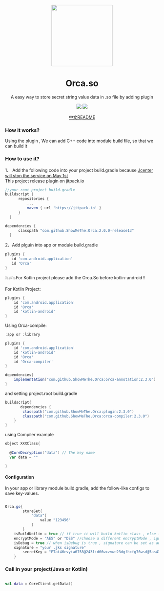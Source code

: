   
   
   
   
   <p align="center"><a href="https://github.com/ShowMeThe/Orca" target="_blank"><img width="200"src="https://github.com/ShowMeThe/Orca/blob/master/logo_cover.png"></a></p>
   <h1 align="center">Orca.so</h1>
   <p align="center">A easy way to store secret string value data in .so file by adding plugin</p>
   
   <p align="center">
   <a href="https://github.com/ShowMeThe/Orca"><img src = "https://img.shields.io/badge/Project-Orca.So-orange"></a>
   <img src = "https://img.shields.io/badge/Verion-2.0.0%2B-blue"></a>
   </p>
   
   
   <p align = "center">
     <a href="https://github.com/ShowMeThe/Orca/blob/master/README-ZH.md">中文README</a>
   </p>
   
   ### How it works?
   
   Using the plugin , We can add C++ code into module build file, so that we can build it
   
   
  ### How to use it?
  
 1、 Add the following code into your project build.gradle
 because <a href = "https://jfrog.com/blog/into-the-sunset-bintray-jcenter-gocenter-and-chartcenter/">Jcenter will stop the service on May 1st</a></br>
 This project release plugin on <a href="jitpack.io">jitpack.io</a>
  ```gradle
  //your root project build.gradle
  buildscript {
		repositories {
			...
			maven { url 'https://jitpack.io' }
		}
	}
 
  dependencies {
        classpath "com.github.ShowMeThe:Orca:2.0.0-release13"
    }
  
  ```
 2、Add plguin into app or module build.gradle
 ```gradle
 plugins {
    id 'com.android.application'
    id 'Orca'
}
 
 ```
:boom::boom::boom:For Kotlin project please add the Orca.So before kotlin-android :exclamation:

For Kotlin Project:

```gradle
plugins {
    id 'com.android.application'
    id 'Orca'
    id 'kotlin-android'
}

```

Using Orca-compile:
```gradle
:app or :library

plugins {
    id 'com.android.application'
    id 'kotlin-android'
    id 'Orca'
    id 'Orca-compiler'
}

dependencies{
    implementation("com.github.ShowMeThe.Orca:orca-annotation:2.3.0")
}
```

and setting project.root build.gradle
```gradle
buildscript{
       dependencies {
        classpath("com.github.ShowMeThe.Orca:plugin:2.3.0")
        classpath("com.github.ShowMeThe.Orca:orca-compiler:2.3.0")
    }
}

```
using Compiler example
```gradle
object XXXClass{
 
  @CoreDecryption("data") // The key name
  var data = ""

}
```

#### Configuration

In your app or library module build.gradle, add the follow-like configs to save key-values.

```gradle

Orca.go{
        storeSet{
            "data"{
                value "123456"
            }
        }
    isBuildKotlin = true // if true it will build kotlin class , else it builds Java class
	encryptMode = "AES" or "DES" //choose a different encryptMode , ignore case
 	isDebug = true // when isDebug is true , signature can be set as an empty string value. Default value is false
	signature = "your .jks signature"
        secretKey = "FTat46cvyia6758@243lid66wxzvwe23dgfhcfg76wsd@5as431aq1256dsaa211" //This is the default key , you must replace it
    }

```

### Call in your project(Java or Kotlin)

```kotlin

val data = CoreClient.getData()


```




 
